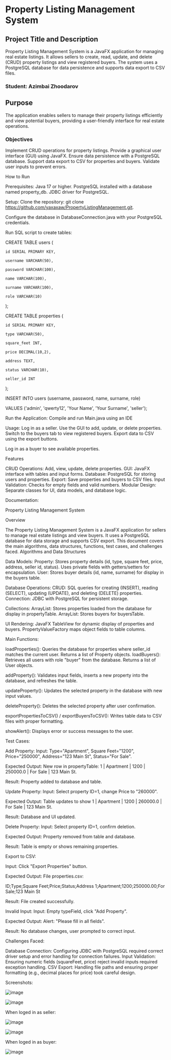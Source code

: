 # Property Listing Management System

## Project Title and Description
Property Listing Management System is a JavaFX application for managing real estate listings. It allows sellers to create, read, update, and delete (CRUD) property listings and view registered buyers. The system uses a PostgreSQL database for data persistence and supports data export to CSV files.

### Student: Azimbai Zhoodarov

## Purpose
The application enables sellers to manage their property listings efficiently and view potential buyers, providing a user-friendly interface for real estate operations.

### Objectives
Implement CRUD operations for property listings.
Provide a graphical user interface (GUI) using JavaFX.
Ensure data persistence with a PostgreSQL database.
Support data export to CSV for properties and buyers.
Validate user inputs to prevent errors.

How to Run

Prerequisites:
Java 17 or higher.
PostgreSQL installed with a database named property_db.
JDBC driver for PostgreSQL.


Setup:
Clone the repository: git clone https://github.com/yaxaxaw/PropertyListingManagement.git.

Configure the database in DatabaseConnection.java with your PostgreSQL credentials.

Run SQL script to create tables:

CREATE TABLE users (

    id SERIAL PRIMARY KEY,
    
    username VARCHAR(50),
    
    password VARCHAR(100),
    
    name VARCHAR(100),
    
    surname VARCHAR(100),
    
    role VARCHAR(10)
    
);


CREATE TABLE properties (

    id SERIAL PRIMARY KEY,
    
    type VARCHAR(50),
    
    square_feet INT,
    
    price DECIMAL(10,2),
    
    address TEXT,
    
    status VARCHAR(10),
    
    seller_id INT
    
);

INSERT INTO users (username, password, name, surname, role)

VALUES ('admin', 'qwerty12', 'Your Name', 'Your Surname', 'seller'); 




Run the Application:
Compile and run Main.java using an IDE 


Usage:
Log in as a seller.
Use the GUI to add, update, or delete properties.
Switch to the buyers tab to view registered buyers.
Export data to CSV using the export buttons.

Log in as a buyer to see available properties.



Features

CRUD Operations: Add, view, update, delete properties.
GUI: JavaFX interface with tables and input forms.
Database: PostgreSQL for storing users and properties.
Export: Save properties and buyers to CSV files.
Input Validation: Checks for empty fields and valid numbers.
Modular Design: Separate classes for UI, data models, and database logic.





Documentation:

Property Listing Management System

Overview

The Property Listing Management System is a JavaFX application for sellers to manage real estate listings and view buyers. It uses a PostgreSQL database for data storage and supports CSV export. This document covers the main algorithms, data structures, functions, test cases, and challenges faced.
Algorithms and Data Structures

Data Models:
Property: Stores property details (id, type, square feet, price, address, seller id, status). Uses private fields with getters/setters for encapsulation.
User: Stores buyer details (id, name, surname) for display in the buyers table.


Database Operations:
CRUD: SQL queries for creating (INSERT), reading (SELECT), updating (UPDATE), and deleting (DELETE) properties.
Connection: JDBC with PostgreSQL for persistent storage.


Collections:
ArrayList<Property>: Stores properties loaded from the database for display in propertyTable.
ArrayList<User>: Stores buyers for buyersTable.


UI Rendering:
JavaFX TableView for dynamic display of properties and buyers.
PropertyValueFactory maps object fields to table columns.



Main Functions:

loadProperties(): Queries the database for properties where seller_id matches the current user. Returns a list of Property objects.
loadBuyers(): Retrieves all users with role "buyer" from the database. Returns a list of User objects.

addProperty(): Validates input fields, inserts a new property into the database, and refreshes the table.

updateProperty(): Updates the selected property in the database with new input values.

deleteProperty(): Deletes the selected property after user confirmation.

exportPropertiesToCSV() / exportBuyersToCSV(): Writes table data to CSV files with proper formatting.

showAlert(): Displays error or success messages to the user.

Test Cases:

Add Property:
Input: Type="Apartment", Square Feet="1200", Price="250000", Address="123 Main St", Status="For Sale".

Expected Output: New row in propertyTable: 1 | Apartment | 1200 | 250000.0 | For Sale | 123 Main St.

Result: Property added to database and table.


Update Property:
Input: Select property ID=1, change Price to "260000".

Expected Output: Table updates to show 1 | Apartment | 1200 | 260000.0 | For Sale | 123 Main St.

Result: Database and UI updated.


Delete Property:
Input: Select property ID=1, confirm deletion.

Expected Output: Property removed from table and database.

Result: Table is empty or shows remaining properties.


Export to CSV:

Input: Click "Export Properties" button.

Expected Output: File properties.csv:

ID;Type;Square Feet;Price;Status;Address
1;Apartment;1200;250000.00;For Sale;123 Main St

Result: File created successfully.

Invalid Input:
Input: Empty typeField, click "Add Property".

Expected Output: Alert: "Please fill in all fields".

Result: No database changes, user prompted to correct input.



Challenges Faced:

Database Connection: Configuring JDBC with PostgreSQL required correct driver setup and error handling for connection failures.
Input Validation: Ensuring numeric fields (squareFeet, price) reject invalid inputs required exception handling.
CSV Export: Handling file paths and ensuring proper formatting (e.g., decimal places for price) took careful design.

Screenshots:

![image](https://github.com/user-attachments/assets/bb4ca747-b0f9-4a93-9c33-f537a1b303df)

![image](https://github.com/user-attachments/assets/661eb0fd-c640-4842-a1b8-cba831bc08cb)

When loged in as seller:

![image](https://github.com/user-attachments/assets/3f5cca37-0291-40a6-9985-082188fd32fd)

![image](https://github.com/user-attachments/assets/3a1209a6-6154-4ad9-a0e6-cb93c92beabd)

When loged in as buyer:

![image](https://github.com/user-attachments/assets/0f14b893-c90b-4694-88aa-ba8120469a3c)










